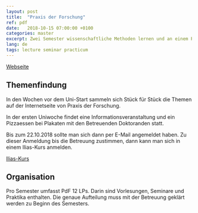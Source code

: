 ```yaml
---
layout: post
title:  "Praxis der Forschung"
ref: pdf
date:   2018-10-15 07:00:00 +0100
categories: master
excerpt: Zwei Semester wissenschaftliche Methoden lernen und an einem Projekt arbeiten
lang: de
tags: lecture seminar practicum
---
```


[Webseite](https://formal.iti.kit.edu/teaching/projektgruppe/?lang=de)

## Themenfindung

In den Wochen vor dem Uni-Start sammeln sich Stück für Stück die Themen
auf der Internetseite von Praxis der Forschung.

In der ersten Uniwoche findet eine Informationsveranstaltung und ein Pizzaessen
bei Plakaten mit den Betreuenden Doktoranden statt.

Bis zum 22.10.2018 sollte man sich dann per E-Mail angemeldet haben. Zu dieser
Anmeldung bis die Betreuung zustimmen, dann kann man sich in einem Ilias-Kurs
anmelden.

[Ilias-Kurs](https://ilias.studium.kit.edu/goto_produktiv_crs_880067.html)

## Organisation

Pro Semester umfasst PdF 12 LPs. Darin sind Vorlesungen, Seminare und Praktika
enthalten. Die genaue Aufteilung muss mit der Betreuung geklärt werden zu
Beginn des Semesters.
